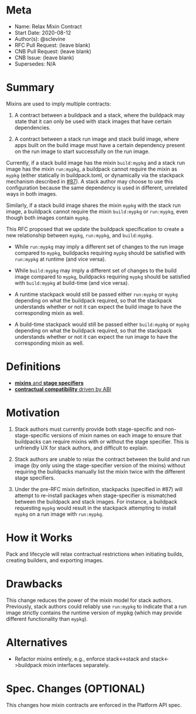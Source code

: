 # Meta
[meta]: #meta
- Name: Relax Mixin Contract
- Start Date: 2020-08-12
- Author(s): @sclevine
- RFC Pull Request: (leave blank)
- CNB Pull Request: (leave blank)
- CNB Issue: (leave blank)
- Supersedes: N/A

# Summary
[summary]: #summary

Mixins are used to imply multiple contracts:

1. A contract between a buildpack and a stack, where the buildpack may state that it can only be used with stack images that have certain dependencies.

2. A contract between a stack run image and stack build image, where apps built on the build image must have a certain dependency present on the run image to start successfully on the run image.

Currently, if a stack build image has the mixin `build:mypkg` and a stack run image has the mixin `run:mypkg`, a buildpack cannot require the mixin as `mypkg` (either statically in buildpack.toml, or dynamically via the stackpack mechanism described in [#87](https://github.com/buildpacks/rfcs/issues/87)). A stack author may choose to use this configuration because the same dependency is used in different, unrelated ways in both images.

Similarly, if a stack build image shares the mixin `mypkg` with the stack run image, a buildpack cannot require the mixin `build:mypkg` or `run:mypkg`, even though both images contain `mypkg`.

This RFC proposed that we update the buildpack specification to create a new relationship between `mypkg`, `run:mypkg`, and `build:mypkg`.

- While `run:mypkg` may imply a different set of changes to the run image compared to `mypkg`, buildpacks requiring `mypkg` should be satisfied with `run:mypkg` at runtime (and vice versa).

- While `build:mypkg` may imply a different set of changes to the build image compared to `mypkg`, buildpacks requiring `mypkg` should be satisfied with `build:mypkg` at build-time (and vice versa).

- A runtime stackpack would still be passed either `run:mypkg` or `mypkg` depending on what the buildpack required, so that the stackpack understands whether or not it can expect the build image to have the corresponding mixin as well.

- A build-time stackpack would still be passed either `build:mypkg` or `mypkg` depending on what the buildpack required, so that the stackpack understands whether or not it can expect the run image to have the corresponding mixin as well.

# Definitions
[definitions]: #definitions

- [**mixins** and **stage specifiers**](https://github.com/buildpacks/spec/blob/main/platform.md#mixins)
- [**contractual compatibility** driven by ABI](https://github.com/buildpacks/spec/blob/main/platform.md#compatibility-guarantees)


# Motivation
[motivation]: #motivation

1. Stack authors must currently provide both stage-specific and non-stage-specific versions of mixin names on each image to ensure that buildpacks can require mixins with or without the stage specifier. This is unfriendly UX for stack authors, and difficult to explain.

2. Stack authors are unable to relax the contract between the build and run image (by only using the stage-specifier version of the mixins) without requiring the buildpacks manually list the mixin twice with the different stage specifiers.

3. Under the pre-RFC mixin definition, stackpacks (specified in #87) will attempt to re-install packages when stage-specifier is mismatched between the buildpack and stack images. For instance, a buildpack requesting `mypkg` would result in the stackpack attempting to install `mypkg` on a run image with `run:mypkg`.


# How it Works
[how-it-works]: #how-it-works

Pack and lifecycle will relax contractual restrictions when initiating builds, creating builders, and exporting images.

# Drawbacks
[drawbacks]: #drawbacks

This change reduces the power of the mixin model for stack authors. Previously, stack authors could reliably use `run:mypkg` to indicate that a run image strictly contains the runtime version of mypkg (which may provide different functionality than `mypkg`).

# Alternatives
[alternatives]: #alternatives

- Refactor mixins entirely, e.g., enforce stack<->stack and stack<->buildpack mixin interfaces separately.


# Spec. Changes (OPTIONAL)
[spec-changes]: #spec-changes
This changes how mixin contracts are enforced in the Platform API spec.
